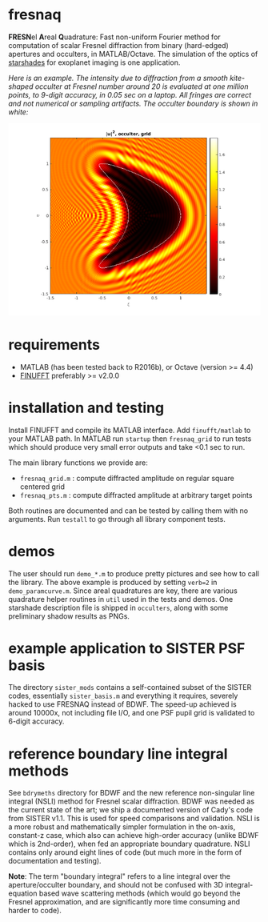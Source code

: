 # fresnaq

**FRESN**el **A**real **Q**uadrature:
Fast non-uniform Fourier
method for computation of scalar Fresnel diffraction from
binary (hard-edged) apertures and occulters, in MATLAB/Octave.
The simulation of the optics
of [starshades](http://sister.caltech.edu/) for exoplanet imaging
is one application.

*Here is an example. The intensity due to diffraction from a smooth kite-shaped occulter at Fresnel number around 20 is evaluated at one million points, to 9-digit accuracy, in 0.05 sec on a laptop. All fringes are correct and not numerical or sampling artifacts. The occulter boundary is shown in white:*

![fresnaq demo image](pics/kite_grid.png "kite occulter example")

# requirements

* MATLAB (has been tested back to R2016b), or Octave (version >= 4.4)
* [FINUFFT](https://github.com/flatironinstitute/finufft) preferably >= v2.0.0

# installation and testing

Install FINUFFT and compile its MATLAB interface.
Add ``finufft/matlab`` to your MATLAB path.
In MATLAB run ``startup`` then ``fresnaq_grid`` to run tests which should
produce very small error outputs and take <0.1 sec to run.

The main library functions we provide are:

* ``fresnaq_grid.m`` : compute diffracted amplitude on regular square centered grid
* ``fresnaq_pts.m`` : compute diffracted amplitude at arbitrary target points

Both routines are documented and can be tested by calling them with no arguments. Run ``testall`` to go through all library component tests.

# demos

The user should run ``demo_*.m`` to produce pretty pictures and see
how to call the library.
The above example is produced by setting ``verb=2`` in ``demo_paramcurve.m``.
Since areal quadratures are key, there are various
quadrature helper routines in ``util`` used in the tests and demos.
One starshade description file is shipped in ``occulters``, along with
some preliminary shadow results as PNGs.

# example application to SISTER PSF basis

The directory ``sister_mods`` contains a self-contained subset of the SISTER
codes, essentially ``sister_basis.m`` and everything it requires, severely
hacked to use FRESNAQ instead of BDWF. The speed-up achieved is around
10000x, not including file I/O, and one PSF pupil grid is validated to
6-digit accuracy.

# reference boundary line integral methods

See ``bdrymeths`` directory for BDWF and the new reference non-singular line integral (NSLI) method for Fresnel scalar diffraction.
BDWF was needed as the current state of the art; we ship a documented version
of Cady's code from SISTER v1.1.
This is used for speed comparisons and validation.
NSLI is a more robust and mathematically simpler formulation
in the on-axis, constant-z case,
which also can achieve high-order accuracy (unlike BDWF which is 2nd-order),
when fed an appropriate boundary quadrature. NSLI contains only around eight lines of code (but much more in the form of documentation and testing).

**Note**: The term "boundary integral" refers to a line integral over the aperture/occulter boundary, and should not be confused with 3D integral-equation based wave scattering methods (which would go beyond the Fresnel approximation, and are significantly more time consuming and harder to code).
